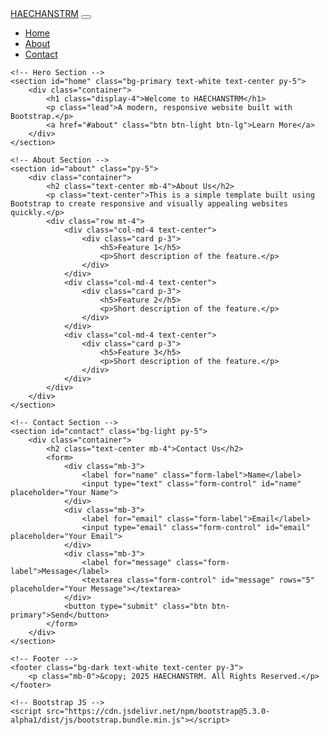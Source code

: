 <!DOCTYPE html>
<html lang="en">
<head>
    <meta charset="UTF-8">
    <meta name="viewport" content="width=device-width, initial-scale=1.0">
    <title>HAECHANSTRM</title>
    <!-- Bootstrap CSS -->
    <link href="https://cdn.jsdelivr.net/npm/bootstrap@5.3.0-alpha1/dist/css/bootstrap.min.css" rel="stylesheet">
</head>
<body>
    <!-- Navbar -->
    <nav class="navbar navbar-expand-lg navbar-dark bg-dark">
        <div class="container">
            <a class="navbar-brand" href="#">HAECHANSTRM</a>
            <button class="navbar-toggler" type="button" data-bs-toggle="collapse" data-bs-target="#navbarNav" aria-controls="navbarNav" aria-expanded="false" aria-label="Toggle navigation">
                <span class="navbar-toggler-icon"></span>
            </button>
            <div class="collapse navbar-collapse" id="navbarNav">
                <ul class="navbar-nav ms-auto">
                    <li class="nav-item">
                        <a class="nav-link" href="#home">Home</a>
                    </li>
                    <li class="nav-item">
                        <a class="nav-link" href="#about">About</a>
                    </li>
                    <li class="nav-item">
                        <a class="nav-link" href="#contact">Contact</a>
                    </li>
                </ul>
            </div>
        </div>
    </nav>

    <!-- Hero Section -->
    <section id="home" class="bg-primary text-white text-center py-5">
        <div class="container">
            <h1 class="display-4">Welcome to HAECHANSTRM</h1>
            <p class="lead">A modern, responsive website built with Bootstrap.</p>
            <a href="#about" class="btn btn-light btn-lg">Learn More</a>
        </div>
    </section>

    <!-- About Section -->
    <section id="about" class="py-5">
        <div class="container">
            <h2 class="text-center mb-4">About Us</h2>
            <p class="text-center">This is a simple template built using Bootstrap to create responsive and visually appealing websites quickly.</p>
            <div class="row mt-4">
                <div class="col-md-4 text-center">
                    <div class="card p-3">
                        <h5>Feature 1</h5>
                        <p>Short description of the feature.</p>
                    </div>
                </div>
                <div class="col-md-4 text-center">
                    <div class="card p-3">
                        <h5>Feature 2</h5>
                        <p>Short description of the feature.</p>
                    </div>
                </div>
                <div class="col-md-4 text-center">
                    <div class="card p-3">
                        <h5>Feature 3</h5>
                        <p>Short description of the feature.</p>
                    </div>
                </div>
            </div>
        </div>
    </section>

    <!-- Contact Section -->
    <section id="contact" class="bg-light py-5">
        <div class="container">
            <h2 class="text-center mb-4">Contact Us</h2>
            <form>
                <div class="mb-3">
                    <label for="name" class="form-label">Name</label>
                    <input type="text" class="form-control" id="name" placeholder="Your Name">
                </div>
                <div class="mb-3">
                    <label for="email" class="form-label">Email</label>
                    <input type="email" class="form-control" id="email" placeholder="Your Email">
                </div>
                <div class="mb-3">
                    <label for="message" class="form-label">Message</label>
                    <textarea class="form-control" id="message" rows="5" placeholder="Your Message"></textarea>
                </div>
                <button type="submit" class="btn btn-primary">Send</button>
            </form>
        </div>
    </section>

    <!-- Footer -->
    <footer class="bg-dark text-white text-center py-3">
        <p class="mb-0">&copy; 2025 HAECHANSTRM. All Rights Reserved.</p>
    </footer>

    <!-- Bootstrap JS -->
    <script src="https://cdn.jsdelivr.net/npm/bootstrap@5.3.0-alpha1/dist/js/bootstrap.bundle.min.js"></script>
</body>
</html>
